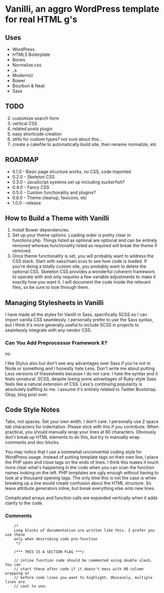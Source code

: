 # Vanilli, an aggro WordPress template for real HTML g's

## Uses

* WordPress
* HTML5 Boilerplate
* Bones
* Normalize.css
* _s
* Modernizr
* Bower
* Bourbon & Neat
* Sass

## TODO

2. customize search form
3. vertical CSS
5. related posts plugin
6. easy shortcode creation
7. stilts for custom types? not sure about this...
8. create a cakefile to automatically build site, then rename normalize, etc

## ROADMAP

* 0.1.0 - Basic page structure works, no CSS, code imported
* 0.2.0 - Skeleton CSS
* 0.3.0 - JavaScript systems set up including suckerfish?
* 0.4.0 - Fancy CSS
* 0.5.0 - Custom functionality and plugins?
* 0.6.0 - Theme cleanup, favicons, etc
* 1.0.0 - release

## How to Build a Theme with Vanilli

1. Install Bower dependencies.
2. Set up your theme options. Loading order is pretty clear in functions.php.
Things listed as optional are optional and can be entirely removed whereas
functionality listed as required will break the theme if removed.
3. Once theme functionality is set, you will probably want to address the CSS
stack. Start with sass/main.scss to see how code is loaded. If you're doing a
totally custom site, you probably want to delete the optional CSS. Skeleton CSS
provides a wonderful coherent framework to operate with and only requires a few
variable adjustments to make it exactly how you want it. I will document the
code inside the relevant files, so be sure to look through them.

## Managing Stylesheets in Vanilli

I have made all the styles for Vanilli in Sass, specifically SCSS so I can
import vanilla CSS seamlessly. I personally prefer to use the Sass syntax, but
I think it's more generally useful to include SCSS in projects to seamlessly
integrate with any vendor CSS.

### Can You Add Preprocessor Framework X?

no

I like Stylus also but don't see any advantages over Sass if you're not in Node
or something and I honestly hate Less. Don't write me about putting Less
versions of thesesheets because I do not care. I hate the syntax and it feels
unnatural. SCSS, despite losing some advantages of Ruby-style Sass feels like a
natural extension of CSS. Less's continuing popularity is absolutely baffling to
me. I assume it's entirely related to Twitter Bootstrap. Okay, blog post over.

## Code Style Notes

Tabs, not spaces. Set your own width, I don't care. I personally use 2 space tab
characters for indentation. Please stick with this if you contribute. When
practical, you should manually wrap your lines at 80 characters. Obviously don't
break up HTML elements to do this, but try to manually wrap comments and doc
blocks.

You may notice that I use a somewhat unconvential coding style for WordPress
usage. Instead of putting template tags on their own line, I place the PHP open
and close tags on the ends of lines. I think this makes it much more clear
what's happening in the code when you can scan the function names looking on the
left. PHP templates are ugly enough without having to look at a thousand opening
tags. The only time this is not the case is when breaking up a line would create
confusion about the HTML structure. So leave attribute generators inline, but
break everything else onto new lines.

Complicated arrays and function calls are expanded vertically when it adds
clarity to the code.

### Comments

		/*
		Long blocks of documentation are written like this. I prefer you use these
		only when describing code pre-function
		 */

		/*** THIS IS A SECTION FLAG ***/

		// inline function code should be commented using double slash. You can
		// start these after code if it doesn't mess with 80 column wrapping or
		// before code lines you want to highlight. Obviously, multiple lines are
		// cool to use.
